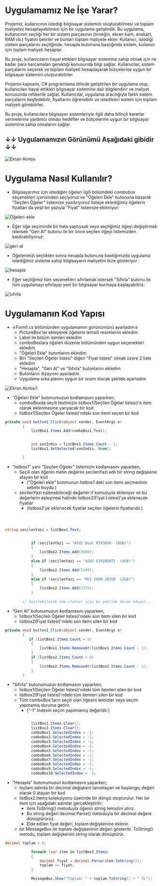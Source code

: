 # Uygulamamız Ne İşe Yarar?
Projemiz, kullanıcının istediği bilgisayar sistemini oluşturabilmesi ve toplam maliyetini hesaplayabilmesi için bir uygulama geliştirdik. Bu uygulama, kullanıcının seçtiği her bir sistem parçasının (örneğin, ekran kartı, anakart, RAM vb.) fiyatını belirler ve bunları toplam maliyete ekler. Kullanıcı, istediği sistem parçalarını seçtiğinde, hesapla butonuna bastığında sistem, kullanıcı için toplam maliyeti hesaplar.

Bu proje, kullanıcıların hayal ettikleri bilgisayar sistemine sahip olmak için ne kadar para harcamaları gerektiği konusunda bilgi sağlar. Kullanıcılar, sistem parçalarını seçerek ve toplam maliyeti hesaplayarak bütçelerine uygun bir bilgisayar sistemini oluşturabilirler.

Projenin kapsamı, C# programlama dilinde geliştirilen bir uygulama olup, kullanıcıları hayal ettikleri bilgisayar sistemine dair bilgilendirir ve maliyet konusunda rehberlik sağlar. Kullanıcılar, uygulama aracılığıyla farklı sistem parçalarını keşfedebilir, fiyatlarını öğrenebilir ve istedikleri sistem için toplam maliyeti görebilirler.

Bu proje, kullanıcılara bilgisayar sistemleriyle ilgili daha bilinçli kararlar vermelerine yardımcı olmayı hedefler ve bütçelerine uygun bir bilgisayar sistemine sahip olmalarını sağlar.
 
## ↓↓ Uygulamamızın Görünümü Aşağıdaki gibidir ↓↓


![Ekran Alıntısı](https://github.com/SidarUlek/Bilgisayar-Maliyeti-Hesaplama/assets/103840652/48ab3864-44f8-4e60-9beb-70016549c1d1)




# Uygulama Nasıl Kullanılır?
- Bilgisayarımız için istediğim öğeleri ilgili bölümdeki combobox seçenekleri içerisinden seçiyoruz ve "Öğeleri Ekle" butonuna basarak "Seçilen Öğeler" listemize yazdırıyoruz listeye eklediğimiz öğelerin fiyatları da yeşil bir yazıyla "Fiyat" listemize ekleniyor:


![Öğeleri-ekle](https://github.com/SidarUlek/Bilgisayar-Maliyeti-Hesaplama/assets/103840652/843d8e04-3b1a-4e19-a85e-15e7fec6d67d)


- Eğer öğe seçiminde bir hata yaptıysak veya seçtiğimiz öğeyi değiştirmek istersek "Geri Al" butonu ile bir önce seçilen öğeyi listemizden kaldırabiliyoruz:


![geri-al](https://github.com/SidarUlek/Bilgisayar-Maliyeti-Hesaplama/assets/103840652/15241dff-585d-4ad8-8cff-90230f500f26)


- Öğelerimizi seçtikten sonra hesapla butonuna bastığımızda uygulama istediğimiz sisteme sahip bilgisayarın maliyetini bize gösteriyor :


![hesapla](https://github.com/SidarUlek/Bilgisayar-Maliyeti-Hesaplama/assets/103840652/d4834956-9a47-46e0-b557-ffc1a4c6d6b6)


- Eğer seçtiğimiz tüm seçenekleri sıfırlamak istersek "Sıfırla" butonu ile tüm uygulamayı sıfırlayıp yeni bir bilgisayar kurmaya başlayabiliriz:


![sıfırla](https://github.com/SidarUlek/Bilgisayar-Maliyeti-Hesaplama/assets/103840652/955a2f86-a1ca-434d-80b2-b7d34e123422)



# Uygulamanın Kod Yapısı

- ↓Form1.cs bölümünden uygulamamın görünümünü ayarladım↓
  * PictureBox'lar ekleyerek öğelerin  temsili resimlerini ekledim
  * Label ile bölüm isimleri ekledim
  * comboBoxlara öğeleri düzenle bölümünden uygun seçenekleri ekledim
  * "Öğeleri Ekle" butonlarını ekledim
  * Biri "Seçilen Öğeler listesi" diğeri "Fiyat listesi" olmak üzere 2 liste ekledim
  * "Hesapla", "Geri Al" ve "Sıfırla" butonlarını ekledim
  * Butonların dizaynını ayarladım
  * Uygulama arka planını uygun bir resim olacak şekilde ayarladım


![Ekran Alıntısı1](https://github.com/SidarUlek/Bilgisayar-Maliyeti-Hesaplama/assets/103840652/04e5468d-65f5-468e-b628-209a5b962715)



- "Öğeleri Ekle" butonumuzun kodlamasını yaparken;
  * comboBoxda seçili textimizin listbox1(Seçilen Öğeler listesi)'e item olarak eklenmesine yarıyacak bir kod
  * listbox1(Seçilen Öğeler listesi)'ndeki son itemi seçen bir kod

```c#
private void button1_Click(object sender, EventArgs e)
        {
            listBox1.Items.Add(comboBox1.Text);
            

            int sonIndis = listBox1.Items.Count - 1;
            listBox1.SetSelected(sonIndis, true);

        }


```



- "listbox1" yani "Seçilen Öğeler" listemizin kodlamasını yaparken;
  * Seçili olan öğenin metin değerini secilenYazi adlı bir string değişkene atayan bir kod
    - ("Öğeleri ekle" butonunun listbox1 deki son itemı seçmesinin sebebi buydu.) 
  * secilenYazi eşlenebileceği değerler if komutuyla ekleniyor ve bu değerlerin eşleşmesi halinde listbox2(Fiyat Listesi)'ye eklenecek fiyatlar
    - (listbox2'ye eklenecek fiyatlar seçilen öğelerin fiyatlarıdır.) 

```c#



string secilenYazi = listBox1.Text;
            

            if (secilenYazi == "ASUS Dual RTX3050  (8GB)")
            {
                listBox2.Items.Add(9999);
            }
            else if (secilenYazi == "ASUS GTX1050TI  (4GB)")
            {
                listBox2.Items.Add(5349);
            }
            else if (secilenYazi == "MSI V809-2825R  (2GB)")
            {
                listBox2.Items.Add(2779);
            }
            
        // Seçilebilecek tüm itemler için bu şekilde devam ediyor...

```

- "Geri Al" butonumuzun kodlamasını yaparken;
  * listbox1(Seçilen Öğeler listesi)'ndeki son itemı silen bir kod
  * listbox2(Fiyat listesi)'ndeki son itemi silen bir kod

```c#
private void button1_Click(object sender, EventArgs e)
        {
           if (listBox1.Items.Count > 0)
            {
                listBox1.Items.RemoveAt(listBox1.Items.Count - 1);
            }
            if (listBox2.Items.Count > 0)
            {
                listBox2.Items.RemoveAt(listBox2.Items.Count - 1);
            }
        }


```



- "Sıfırla" butonumuzun kodlamasını yaparken;
  * listbox1(Seçilen Öğeler listesi)'ndeki tüm itemleri silen bir kod
  * listbox2(Fiyat listesi)'ndeki tüm itemleri silen bir kod
  * Tüm comboBox'ların seçili olan öğesini temizler veya seçim yapmamış duruma getirir. 
    - ("-1" Indexin seçim yapılmamış değeridir.)

```c#

            listBox1.Items.Clear();
            listBox2.Items.Clear();
            comboBox1.SelectedIndex = -1;
            comboBox2.SelectedIndex = -1;
            comboBox3.SelectedIndex = -1;
            comboBox4.SelectedIndex = -1;
            comboBox5.SelectedIndex = -1;
            comboBox6.SelectedIndex = -1;
            comboBox7.SelectedIndex = -1;
            comboBox8.SelectedIndex = -1;
            comboBox9.SelectedIndex = -1;
            comboBox10.SelectedIndex = -1;

```



- "Hesapla" butonumuzun kodlamasını yaparken;
  * toplam adında bir decimal değişkeni tanımlayan ve başlangıç değeri olarak 0 atayan bir kod
  * listBox2.Items koleksiyonu üzerinde bir döngü oluşturulur. Her bir item için aşağıdaki adımlar gerçekleştirilir:
      - item.ToString() metoduyla öğenin string temsilini alırız.
      - Bu string değeri decimal.Parse() metoduyla bir decimal değere dönüştürürüz.
      - Elde edilen fiyat değeri, toplam değişkenine eklenir.
  * bir MessageBox ile toplam değişkeninin değeri gösterilir. ToString() metodu, toplam değişkenini string olarak dönüştürür.

```c#
decimal toplam = 0;

            foreach (var item in listBox2.Items)
            {
                decimal fiyat = decimal.Parse(item.ToString());
                toplam += fiyat;
            }

            MessageBox.Show("Toplam: " + toplam.ToString() + " TL");

```

